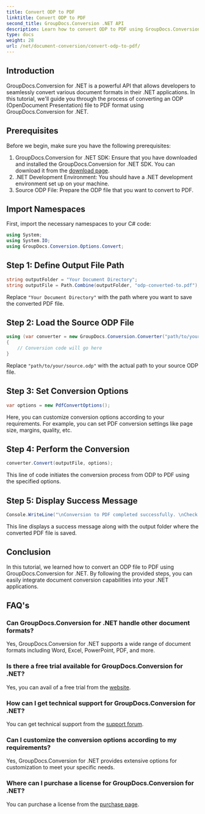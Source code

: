 ```yaml
---
title: Convert ODP to PDF
linktitle: Convert ODP to PDF
second_title: GroupDocs.Conversion .NET API
description: Learn how to convert ODP to PDF using GroupDocs.Conversion for .NET. Follow our step-by-step guide for seamless document conversion.
type: docs
weight: 28
url: /net/document-conversion/convert-odp-to-pdf/
---
```

## Introduction
GroupDocs.Conversion for .NET is a powerful API that allows developers to seamlessly convert various document formats in their .NET applications. In this tutorial, we'll guide you through the process of converting an ODP (OpenDocument Presentation) file to PDF format using GroupDocs.Conversion for .NET.
## Prerequisites
Before we begin, make sure you have the following prerequisites:
1. GroupDocs.Conversion for .NET SDK: Ensure that you have downloaded and installed the GroupDocs.Conversion for .NET SDK. You can download it from the [download page](https://releases.groupdocs.com/conversion/net/).
2. .NET Development Environment: You should have a .NET development environment set up on your machine.
3. Source ODP File: Prepare the ODP file that you want to convert to PDF.

## Import Namespaces
First, import the necessary namespaces to your C# code:
```csharp
using System;
using System.IO;
using GroupDocs.Conversion.Options.Convert;
```
## Step 1: Define Output File Path
```csharp
string outputFolder = "Your Document Directory";
string outputFile = Path.Combine(outputFolder, "odp-converted-to.pdf");
```
Replace `"Your Document Directory"` with the path where you want to save the converted PDF file.
## Step 2: Load the Source ODP File
```csharp
using (var converter = new GroupDocs.Conversion.Converter("path/to/your/source.odp"))
{
    // Conversion code will go here
}
```
Replace `"path/to/your/source.odp"` with the actual path to your source ODP file.
## Step 3: Set Conversion Options
```csharp
var options = new PdfConvertOptions();
```
Here, you can customize conversion options according to your requirements. For example, you can set PDF conversion settings like page size, margins, quality, etc.
## Step 4: Perform the Conversion
```csharp
converter.Convert(outputFile, options);
```
This line of code initiates the conversion process from ODP to PDF using the specified options.
## Step 5: Display Success Message
```csharp
Console.WriteLine("\nConversion to PDF completed successfully. \nCheck output in {0}", outputFolder);
```
This line displays a success message along with the output folder where the converted PDF file is saved.

## Conclusion
In this tutorial, we learned how to convert an ODP file to PDF using GroupDocs.Conversion for .NET. By following the provided steps, you can easily integrate document conversion capabilities into your .NET applications.
## FAQ's
### Can GroupDocs.Conversion for .NET handle other document formats?
Yes, GroupDocs.Conversion for .NET supports a wide range of document formats including Word, Excel, PowerPoint, PDF, and more.
### Is there a free trial available for GroupDocs.Conversion for .NET?
Yes, you can avail of a free trial from the [website](https://releases.groupdocs.com/).
### How can I get technical support for GroupDocs.Conversion for .NET?
You can get technical support from the [support forum](https://forum.groupdocs.com/c/conversion/11).
### Can I customize the conversion options according to my requirements?
Yes, GroupDocs.Conversion for .NET provides extensive options for customization to meet your specific needs.
### Where can I purchase a license for GroupDocs.Conversion for .NET?
You can purchase a license from the [purchase page](https://purchase.groupdocs.com/buy).
